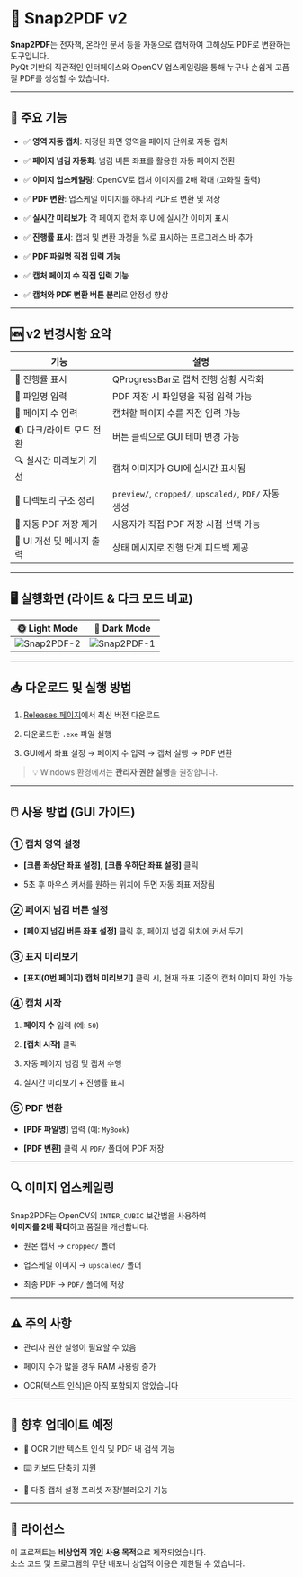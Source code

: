# 📸 Snap2PDF v2

**Snap2PDF**는 전자책, 온라인 문서 등을 자동으로 캡처하여 고해상도 PDF로 변환하는 도구입니다.  
PyQt 기반의 직관적인 인터페이스와 OpenCV 업스케일링을 통해 누구나 손쉽게 고품질 PDF를 생성할 수 있습니다.

----------

## 🚀 주요 기능

-   ✅ **영역 자동 캡처**: 지정된 화면 영역을 페이지 단위로 자동 캡처
    
-   ✅ **페이지 넘김 자동화**: 넘김 버튼 좌표를 활용한 자동 페이지 전환
    
-   ✅ **이미지 업스케일링**: OpenCV로 캡처 이미지를 2배 확대 (고화질 출력)
    
-   ✅ **PDF 변환**: 업스케일 이미지를 하나의 PDF로 변환 및 저장
    
-   ✅ **실시간 미리보기**: 각 페이지 캡처 후 UI에 실시간 이미지 표시
    
-   ✅ **진행률 표시**: 캡처 및 변환 과정을 %로 표시하는 프로그레스 바 추가
    
-   ✅ **PDF 파일명 직접 입력 기능**
    
-   ✅ **캡처 페이지 수 직접 입력 기능**
    
-   ✅ **캡처와 PDF 변환 버튼 분리**로 안정성 향상
    

----------

## 🆕 v2 변경사항 요약

| 기능                         | 설명 |
|------------------------------|------|
| 🎯 진행률 표시                | QProgressBar로 캡처 진행 상황 시각화 |
| 📝 파일명 입력                | PDF 저장 시 파일명을 직접 입력 가능 |
| 📄 페이지 수 입력             | 캡처할 페이지 수를 직접 입력 가능 |
| 🌓 다크/라이트 모드 전환      | 버튼 클릭으로 GUI 테마 변경 가능 |
| 🔍 실시간 미리보기 개선       | 캡처 이미지가 GUI에 실시간 표시됨 |
| 📂 디렉토리 구조 정리         | `preview/`, `cropped/`, `upscaled/`, `PDF/` 자동 생성 |
| 🚫 자동 PDF 저장 제거         | 사용자가 직접 PDF 저장 시점 선택 가능 |
| 🧼 UI 개선 및 메시지 출력      | 상태 메시지로 진행 단계 피드백 제공 |

----------

## 🖥️ 실행화면 (라이트 & 다크 모드 비교)

| 🌞 Light Mode | 🌙 Dark Mode |
|---------------|--------------|
| ![Snap2PDF-2](https://github.com/user-attachments/assets/3c070103-ed8a-4a44-96c4-f6b3849d1dd8) | ![Snap2PDF-1](https://github.com/user-attachments/assets/f9d28a80-da52-49ee-9317-f706b4352e8c) |

----------

## 📥 다운로드 및 실행 방법

1.  [Releases 페이지](https://github.com/Chris99ChangHo/Snap2PDF/releases)에서 최신 버전 다운로드
    
2.  다운로드한 `.exe` 파일 실행
    
3.  GUI에서 좌표 설정 → 페이지 수 입력 → 캡처 실행 → PDF 변환
    

> 💡 Windows 환경에서는 **관리자 권한 실행**을 권장합니다.

----------

## 🖱️ 사용 방법 (GUI 가이드)

### ① 캡처 영역 설정

-   **[크롭 좌상단 좌표 설정]**, **[크롭 우하단 좌표 설정]** 클릭
    
-   5초 후 마우스 커서를 원하는 위치에 두면 자동 좌표 저장됨
    

### ② 페이지 넘김 버튼 설정

-   **[페이지 넘김 버튼 좌표 설정]** 클릭 후, 페이지 넘김 위치에 커서 두기
    

### ③ 표지 미리보기

-   **[표지(0번 페이지) 캡처 미리보기]** 클릭 시, 현재 좌표 기준의 캡처 이미지 확인 가능
    

### ④ 캡처 시작

1.  **페이지 수** 입력 (예: `50`)
    
2.  **[캡처 시작]** 클릭
    
3.  자동 페이지 넘김 및 캡처 수행
    
4.  실시간 미리보기 + 진행률 표시
    

### ⑤ PDF 변환

-   **[PDF 파일명]** 입력 (예: `MyBook`)
    
-   **[PDF 변환]** 클릭 시 `PDF/` 폴더에 PDF 저장
    

----------

## 🔍 이미지 업스케일링

Snap2PDF는 OpenCV의 `INTER_CUBIC` 보간법을 사용하여  
**이미지를 2배 확대**하고 품질을 개선합니다.

-   원본 캡처 → `cropped/` 폴더
    
-   업스케일 이미지 → `upscaled/` 폴더
    
-   최종 PDF → `PDF/` 폴더에 저장
    

----------

## ⚠️ 주의 사항

-   관리자 권한 실행이 필요할 수 있음
    
-   페이지 수가 많을 경우 RAM 사용량 증가
    
-   OCR(텍스트 인식)은 아직 포함되지 않았습니다
    

----------

## 🔮 향후 업데이트 예정

-   🧠 OCR 기반 텍스트 인식 및 PDF 내 검색 기능
    
-   ⌨️ 키보드 단축키 지원
    
-   🧩 다중 캡처 설정 프리셋 저장/불러오기 기능
    

----------

## 📜 라이선스

이 프로젝트는 **비상업적 개인 사용 목적**으로 제작되었습니다.  
소스 코드 및 프로그램의 무단 배포나 상업적 이용은 제한될 수 있습니다.
